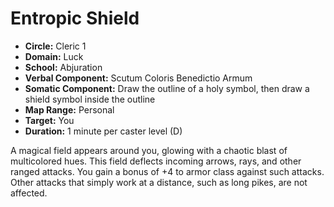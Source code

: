 # Entropic Shield

- **Circle:** Cleric 1
- **Domain:** Luck
- **School:** Abjuration
- **Verbal Component:** Scutum Coloris Benedictio Armum
- **Somatic Component:** Draw the outline of a holy symbol, then draw a shield symbol inside the outline
- **Map Range:** Personal
- **Target:** You
- **Duration:** 1 minute per caster level (D)

A magical field appears around you, glowing with a chaotic blast of multicolored hues. This field deflects incoming arrows, rays, and other ranged attacks. You gain a bonus of +4 to armor class against such attacks. Other attacks that simply work at a distance, such as long pikes, are not affected.
